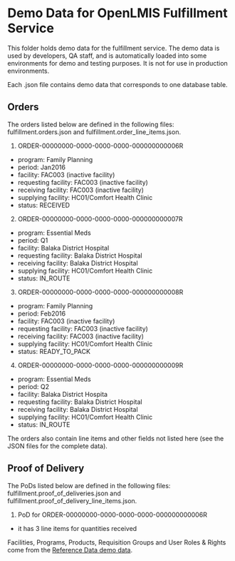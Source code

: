 # Demo Data for OpenLMIS Fulfillment Service
This folder holds demo data for the fulfillment service. The demo data is used by developers, QA
staff, and is automatically loaded into some environments for demo and testing purposes. It is not
for use in production environments.

Each .json file contains demo data that corresponds to one database table.

## Orders

The orders listed below are defined in the following files:
fulfillment.orders.json and fulfillment.order_line_items.json.

1. ORDER-00000000-0000-0000-0000-000000000006R
  * program: Family Planning
  * period: Jan2016
  * facility: FAC003 (inactive facility)
  * requesting facility: FAC003 (inactive facility)
  * receiving facility: FAC003 (inactive facility)
  * supplying facility: HC01/Comfort Health Clinic
  * status: RECEIVED
2. ORDER-00000000-0000-0000-0000-000000000007R
  * program: Essential Meds
  * period: Q1
  * facility: Balaka District Hospital
  * requesting facility: Balaka District Hospital
  * receiving facility: Balaka District Hospital
  * supplying facility: HC01/Comfort Health Clinic
  * status: IN_ROUTE
3. ORDER-00000000-0000-0000-0000-000000000008R
  * program: Family Planning
  * period: Feb2016
  * facility: FAC003 (inactive facility)
  * requesting facility: FAC003 (inactive facility)
  * receiving facility: FAC003 (inactive facility)
  * supplying facility: HC01/Comfort Health Clinic
  * status: READY_TO_PACK
4. ORDER-00000000-0000-0000-0000-000000000009R
  * program: Essential Meds
  * period: Q2
  * facility: Balaka District Hospita
  * requesting facility: Balaka District Hospital
  * receiving facility: Balaka District Hospital
  * supplying facility: HC01/Comfort Health Clinic
  * status: IN_ROUTE

The orders also contain line items and other fields not listed here (see the JSON files for the
complete data).

## Proof of Delivery

The PoDs listed below are defined in the following files:
fulfillment.proof_of_deliveries.json and fulfillment.proof_of_delivery_line_items.json.

1. PoD for ORDER-00000000-0000-0000-0000-000000000006R
  * it has 3 line items for quantities received

Facilities, Programs, Products, Requisition Groups and User Roles & Rights come from the
[Reference Data demo data](https://github.com/OpenLMIS/openlmis-referencedata/tree/master/demo-data).
